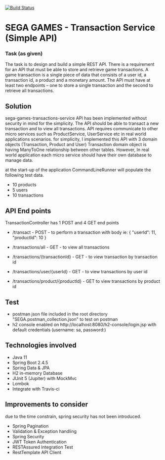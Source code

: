 [![Build Status](https://travis-ci.com/bopagec/sega-games-transaction-service.svg?branch=master)](https://travis-ci.com/bopagec/sega-games-transaction-service)

SEGA GAMES - Transaction Service (Simple API)
=============================================

### Task (as given)
The task is to design and build a simple REST API.
There is a requirement for an API that must be able to store and retrieve game transactions. 
A game transaction is a single piece of data that consists of a user id, a transaction id, a product and a monetary amount. 
The API must have at least two endpoints – one to store a single transaction and the second to retrieve all transactions.

## Solution
sega-games-transactions-service API has been implemented without security in mind for the simplicity.
The API should be able to transact a new transaction and to view all transactions.
API requires communicate to other micro services such as ProductService, UserService etc in real world applications scenarios.
for simplicity, I implemented this API with 3 domain objects (Transaction, Product and User)
Transaction domain object is having ManyToOne relationship between other tables.
However, In real world application each micro service should have their own database to manage data.


at the start-up of the application CommandLineRunner will populate the following test data.
* 10 products
* 5 users
* 10 transactions

## API End points
TransactionController has 1 POST and 4 GET end points 

* /transact - POST - to perform a transaction with body 
  ie: {
    	"userId": 11,
    	"productId": 10
       }

* /transactions/all - GET - to view all transactions
* /transactions/{transactionId} - GET - to view transaction by transaction id
* /transactions/user/{userId} - GET - to view transactions by user id
* /transactions/product/{productId} - GET to view transactions by product id

## Test
* postman json file included in the root directory "SEGA.postman_collection.json" to test on postman
* h2 console enabled on http://localhost:8080/h2-console/login.jsp with default credentials (username: sa, password:<blank>)

## Technologies involved

* Java 11
* Spring Boot 2.4.5
* Spring Data & JPA
* H2 in-memory Database
* JUnit 5 (Jupiter) with MockMvc
* Lombok
* Integrate with Travis-ci

## Improvements to consider
due to the time constrain, spring security has not been introduced.

* Spring Pagination
* Validation & Exception handling
* Spring Security
* JWT Token Authentication
* RESTAssured Integration Test
* RestTemplate API Client
